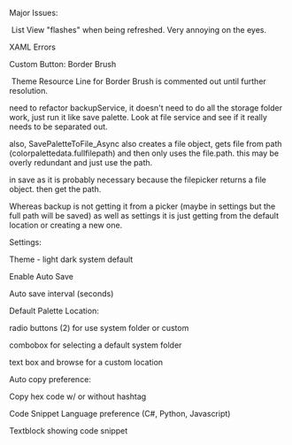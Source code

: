 ﻿Major Issues:

​	List View "flashes" when being refreshed. Very annoying on the eyes.

XAML Errors

Custom Button: Border Brush

​	Theme Resource Line for Border Brush is commented out until further resolution.



need to refactor backupService, it doesn't need to do all the storage folder work, just run it like save palette. Look at file service and see if it really needs to be separated out.

also, SavePaletteToFile_Async also creates a file object, gets file from path (colorpalettedata.fullfilepath) and then only uses the file.path. this may be overly redundant and just use the path.

in save as it is probably necessary because the filepicker returns a file object. then get the path.

Whereas backup is not getting it from a picker (maybe in settings but the full path will be saved) as well as settings it is just getting from the default location or creating a new one.



Settings:

Theme - light dark system default

Enable Auto Save

Auto save interval (seconds)

Default Palette Location:

radio buttons (2) for use system folder or custom

combobox for selecting a default system folder

text box and browse for a custom location



Auto copy preference:

Copy hex code w/ or without hashtag

Code Snippet Language preference (C#, Python, Javascript)

Textblock showing code snippet

